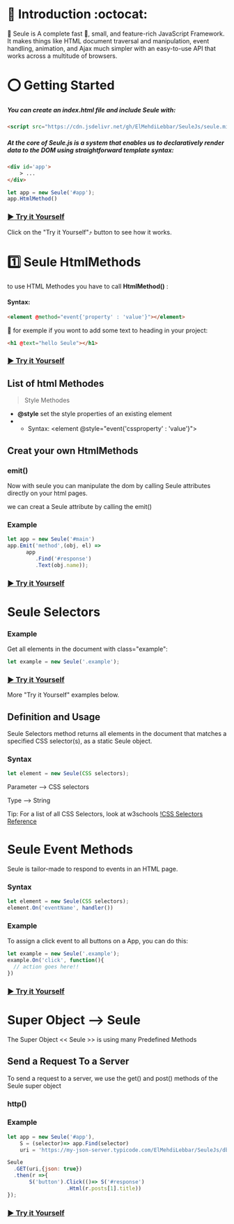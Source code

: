 # :trident: Introduction :octocat:
:beginner: Seule is A complete fast :bicyclist:, small, and feature-rich JavaScript Framework. It makes things like HTML document traversal and manipulation, event handling, animation, and Ajax much simpler with an easy-to-use API that works across a multitude of browsers.


# :o: Getting Started

##### You can create an index.html file and include Seule with:

```html
<script src="https://cdn.jsdelivr.net/gh/ElMehdiLebbar/SeuleJs/seule.min.js"></script>
```

##### At the core of Seule.js is a system that enables us to declaratively render data to the DOM using straightforward template syntax:

```html
<div id='app'>
    > ...
</div>
```

```javascript
let app = new Seule('#app');
app.HtmlMethod()
```

### [:arrow_forward: Try it Yourself](https://codepen.io/el-mehdi-lebbar/pen/pooKBaX)

Click on the "Try it Yourself":arrow_heading_up: button to see how it works.


# :one: Seule HtmlMethods

to use HTML Methodes you have to call **HtmlMethod()** :

#### Syntax:

```html
<element @method="event{'property' : 'value'}"></element>
```

:small_blue_diamond: for exemple if you wont to add some text to heading in your project:

```html
<h1 @text="hello Seule"></h1>
```

### [:arrow_forward: Try it Yourself](https://codepen.io/el-mehdi-lebbar/pen/MWJKjrK)

## List of html Methodes

>Style Methodes

* **@style**  set the style properties of an existing element
* * Syntax: <element @style="event{'cssproperty' : 'value'}"></element>

>





## Creat your own HtmlMethods

### emit()

Now with seule you can manipulate the dom by calling Seule attributes directly on your html pages.

we can creat a Seule attribute by calling the emit() 

### Example

```javascript
let app = new Seule('#main')
app.Emit('method',(obj, el) =>
      app
         .Find('#response')
         .Text(obj.name));
```
### [:arrow_forward: Try it Yourself](https://codepen.io/el-mehdi-lebbar/pen/Exxppmd)


# Seule Selectors

### Example

Get all elements in the document with class="example":

```javascript
let example = new Seule('.example');
```
### [:arrow_forward: Try it Yourself](https://codepen.io/el-mehdi-lebbar/pen/WNNYada)

More "Try it Yourself" examples below.

## Definition and Usage

Seule Selectors method returns all elements in the document that matches a specified CSS selector(s), as a static Seule object.

### Syntax

```javascript
let element = new Seule(CSS selectors);
```

Parameter --> CSS selectors

Type --> String

Tip: For a list of all CSS Selectors, look at w3schools [!CSS Selectors Reference](https://codepen.io/el-mehdi-lebbar/pen/Exxppmd)


# Seule Event Methods

Seule is tailor-made to respond to events in an HTML page.

### Syntax

```javascript
let element = new Seule(CSS selectors);
element.On('eventName', handler())
```

### Example

To assign a click event to all buttons on a App, you can do this:

```javascript
let example = new Seule('.example');
example.On('click', function(){
  // action goes here!!
})
```
### [:arrow_forward: Try it Yourself](https://codepen.io/el-mehdi-lebbar/pen/pooKBaX)


# Super Object --> Seule

The Super Object << Seule >> is using many Predefined Methods 

## Send a Request To a Server

To send a request to a server, we use the get() and post() methods of the Seule super object

### http()

### Example

```javascript
let app = new Seule('#app'),
    S = (selector)=> app.Find(selector)
    uri = 'https://my-json-server.typicode.com/ElMehdiLebbar/SeuleJs/db'

Seule
  .GET(uri,{json: true})
  .then(r =>{
       S('button').Click(()=> S('#response')
                   .Html(r.posts[1].title))
});
```
### [:arrow_forward: Try it Yourself](https://codepen.io/el-mehdi-lebbar/pen/KKMjoyG)





